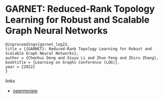 # GARNET: Reduced-Rank Topology Learning for Robust and Scalable Graph Neural Networks

```
@inproceedings{garnet_log22,
title = {{GARNET}: Reduced-Rank Topology Learning for Robust and Scalable Graph Neural Networks},
author = {Chenhui Deng and Xiuyu Li and Zhuo Feng and Zhiru Zhang},
booktitle = {Learning on Graphs Conference (LOG)},
year = {2022}
}
```

links
- [openreview](https://openreview.net/forum?id=kvwWjYQtmw)
